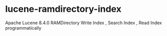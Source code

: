 # lucene-ramdirectory-index
Apache Lucene 8.4.0 RAMDirectory Write Index , Search Index , Read Index programmatically
